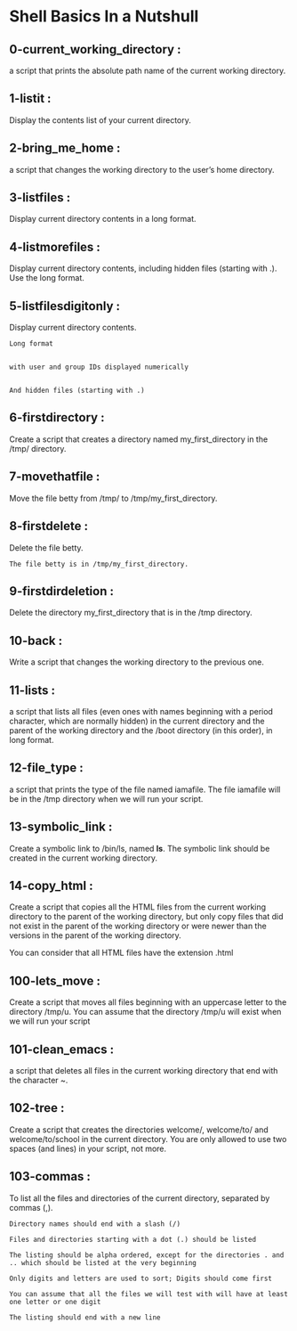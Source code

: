 # Shell Basics In a Nutshull 
## 0-current_working_directory :

a script that prints the absolute path name of the current working directory.

## 1-listit :

Display the contents list of your current directory.

## 2-bring_me_home :

a script that changes the working directory to the user’s home directory.

## 3-listfiles :

Display current directory contents in a long format.

## 4-listmorefiles :

Display current directory contents, including hidden files (starting with .). Use the long format.

## 5-listfilesdigitonly :

Display current directory contents.



    Long format


    with user and group IDs displayed numerically


    And hidden files (starting with .)


## 6-firstdirectory :

Create a script that creates a directory named my_first_directory in the /tmp/ directory.

## 7-movethatfile :

Move the file betty from /tmp/ to /tmp/my_first_directory.

## 8-firstdelete :

Delete the file betty.

    The file betty is in /tmp/my_first_directory.

## 9-firstdirdeletion : 

Delete the directory my_first_directory that is in the /tmp directory.

## 10-back :

Write a script that changes the working directory to the previous one.

## 11-lists :

a script that lists all files (even ones with names beginning with a period character, which are normally hidden) in the current directory and the parent of the working directory and the /boot directory (in this order), in long format.

## 12-file_type :

a script that prints the type of the file named iamafile. The file iamafile will be in the /tmp directory when we will run your script.

## 13-symbolic_link :

Create a symbolic link to /bin/ls, named __ls__. The symbolic link should be created in the current working directory.

## 14-copy_html :

Create a script that copies all the HTML files from the current working directory to the parent of the working directory, but only copy files that did not exist in the parent of the working directory or were newer than the versions in the parent of the working directory.

You can consider that all HTML files have the extension .html

## 100-lets_move :

Create a script that moves all files beginning with an uppercase letter to the directory /tmp/u.
You can assume that the directory /tmp/u will exist when we will run your script

## 101-clean_emacs :

 a script that deletes all files in the current working directory that end with the character ~.

## 102-tree :

Create a script that creates the directories welcome/, welcome/to/ and welcome/to/school in the current directory.
You are only allowed to use two spaces (and lines) in your script, not more.

## 103-commas :

To list all the files and directories of the current directory, separated by commas (,).

	Directory names should end with a slash (/)
    
	Files and directories starting with a dot (.) should be listed
    
	The listing should be alpha ordered, except for the directories . and .. which should be listed at the very beginning
    
	Only digits and letters are used to sort; Digits should come first
    
	You can assume that all the files we will test with will have at least one letter or one digit
    	
	The listing should end with a new line


